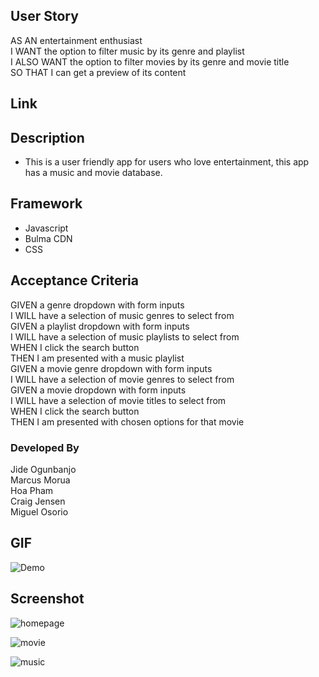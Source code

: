 ## User Story
AS AN entertainment enthusiast</br>
I WANT the option to filter music by its genre and playlist</br>
I ALSO WANT the option to filter movies by its genre and movie title</br>
SO THAT I can get a preview of its content</br>

## Link


## Description
* This is a user friendly app for users who love entertainment, this app has a music and movie database.

## Framework
* Javascript
* Bulma CDN
* CSS

## Acceptance Criteria
GIVEN a genre dropdown with form inputs</br>
I WILL have a selection of music genres to select from</br>
GIVEN a playlist dropdown with form inputs</br>
I WILL have a selection of music playlists to select from</br>
WHEN I click the search button</br>
THEN I am presented with a music playlist</br>
GIVEN a movie genre dropdown with form inputs</br>
I WILL have a selection of movie genres to select from</br>
GIVEN a movie dropdown with form inputs</br>
I WILL have a selection of movie titles to select from</br>
WHEN I click the search button</br>
THEN I am presented with chosen options for that movie</br>

### Developed By
Jide Ogunbanjo</br>
Marcus Morua</br>
Hoa Pham</br>
Craig Jensen</br>
Miguel Osorio</br>

## GIF
![Demo]()

## Screenshot
![homepage]()

![movie](https://user-images.githubusercontent.com/91167771/147129923-ded48fc6-c293-46f1-8839-d7ddab6ea0a0.JPG)

![music](https://user-images.githubusercontent.com/91167771/147129936-2c58703f-95af-49f8-ad7a-874284c148d8.JPG)

